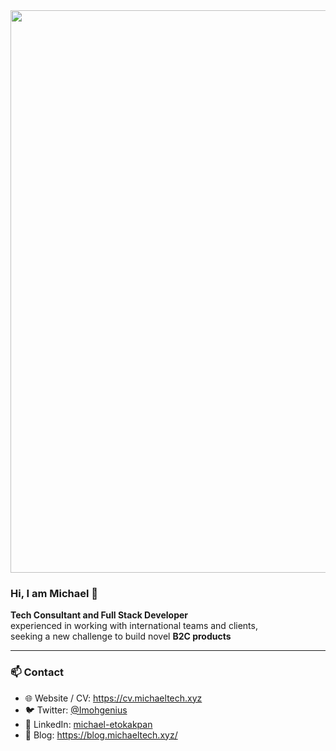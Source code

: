 <img src="https://res.cloudinary.com/dykoiorgv/image/upload/t_banner/v1755277854/1755198227159_pinpu5.jpg" width="900" />

### Hi, I am Michael 👋

**Tech Consultant and Full Stack Developer**  
experienced in working with international teams and clients,  
seeking a new challenge to build novel **B2C products**

---

### 📫 Contact

- 🌐 Website / CV: https://cv.michaeltech.xyz  
- 🐦 Twitter: [@Imohgenius](https://twitter.com/Imohgenius)  
- 💼 LinkedIn: [michael-etokakpan](https://www.linkedin.com/in/michael-etokakpan)  
- 📝 Blog: https://blog.michaeltech.xyz/
